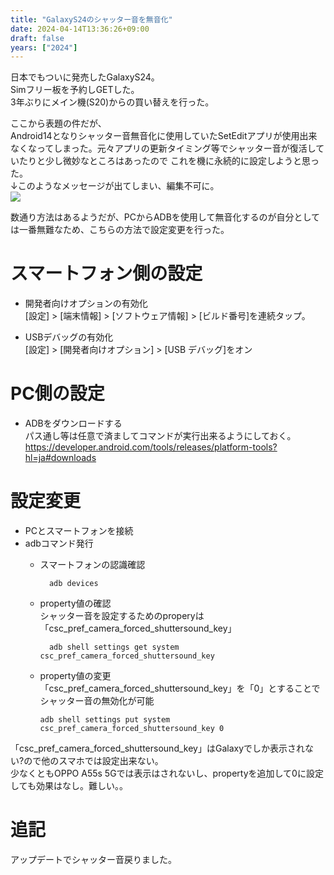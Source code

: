 ```yaml
---
title: "GalaxyS24のシャッター音を無音化"
date: 2024-04-14T13:36:26+09:00
draft: false
years: ["2024"]
---
```

日本でもついに発売したGalaxyS24。  
Simフリー板を予約しGETした。  
3年ぶりにメイン機(S20)からの買い替えを行った。  

ここから表題の件だが、  
Android14となりシャッター音無音化に使用していたSetEditアプリが使用出来なくなってしまった。元々アプリの更新タイミング等でシャッター音が復活していたりと少し微妙なところはあったので
これを機に永続的に設定しようと思った。  
↓このようなメッセージが出てしまい、編集不可に。  
![](/images/20240414/20240414_132256.jpg)

数通り方法はあるようだが、PCからADBを使用して無音化するのが自分としては一番無難なため、こちらの方法で設定変更を行った。  

# スマートフォン側の設定  
  - 開発者向けオプションの有効化  
    [設定] > [端末情報] > [ソフトウェア情報] > [ビルド番号]を連続タップ。

  - USBデバッグの有効化  
    [設定] > [開発者向けオプション]  > [USB デバッグ]をオン

# PC側の設定
  - ADBをダウンロードする  
    パス通し等は任意で済ましてコマンドが実行出来るようにしておく。  
    https://developer.android.com/tools/releases/platform-tools?hl=ja#downloads

# 設定変更  
  - PCとスマートフォンを接続  
  - adbコマンド発行  
    - スマートフォンの認識確認  
      ```
        adb devices
      ```
    - property値の確認  
      シャッター音を設定するためのproperyは「csc_pref_camera_forced_shuttersound_key」  

      ```
        adb shell settings get system csc_pref_camera_forced_shuttersound_key
      ```
    - property値の変更  
      「csc_pref_camera_forced_shuttersound_key」を「0」とすることでシャッター音の無効化が可能
      ```
      adb shell settings put system csc_pref_camera_forced_shuttersound_key 0
      ```
「csc_pref_camera_forced_shuttersound_key」はGalaxyでしか表示されない?ので他のスマホでは設定出来ない。  
少なくともOPPO A55s 5Gでは表示はされないし、propertyを追加して0に設定しても効果はなし。難しい。。  

# 追記  
アップデートでシャッター音戻りました。  
